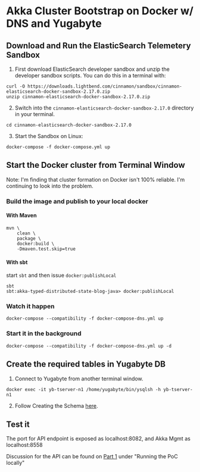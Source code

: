 # Akka Cluster Bootstrap on Docker w/ DNS and Yugabyte

## Download and Run the ElasticSearch Telemetery Sandbox
1. First download ElasticSearch developer sandbox and unzip the developer sandbox scripts. You can do this in a terminal with:
```
curl -O https://downloads.lightbend.com/cinnamon/sandbox/cinnamon-elasticsearch-docker-sandbox-2.17.0.zip
unzip cinnamon-elasticsearch-docker-sandbox-2.17.0.zip
```
2. Switch into the `cinnamon-elasticsearch-docker-sandbox-2.17.0` directory in your terminal.
```
cd cinnamon-elasticsearch-docker-sandbox-2.17.0
```
3. Start the Sandbox on Linux:
```
docker-compose -f docker-compose.yml up
```

## Start the Docker cluster from Terminal Window
Note: I'm finding that cluster formation on Docker isn't 100% reliable. I'm continuing to look into the problem.
### Build the image and publish to your local docker

#### With Maven

```
mvn \
    clean \
    package \
    docker:build \
    -Dmaven.test.skip=true
```

#### With sbt
start `sbt` and then issue `docker:publishLocal`
```
sbt
sbt:akka-typed-distributed-state-blog-java> docker:publishLocal
```


### Watch it happen
```
docker-compose --compatibility -f docker-compose-dns.yml up
```

### Start it in the background
```
docker-compose --compatibility -f docker-compose-dns.yml up -d
```

## Create the required tables in Yugabyte DB
1. Connect to Yugabyte from another terminal window.
```
docker exec -it yb-tserver-n1 /home/yugabyte/bin/ysqlsh -h yb-tserver-n1
```
2. Follow Creating the Schema [here](https://doc.akka.io/docs/akka-persistence-r2dbc/current/getting-started.html#creating-the-schema).

## Test it
The port for API endpoint is exposed as localhost:8082, and Akka Mgmt as localhost:8558

Discussion for the API can be found on [Part 1](https://www.lightbend.com/blog/how-to-distribute-application-state-with-akka-cluster-part-1-getting-started) under "Running the PoC locally" 